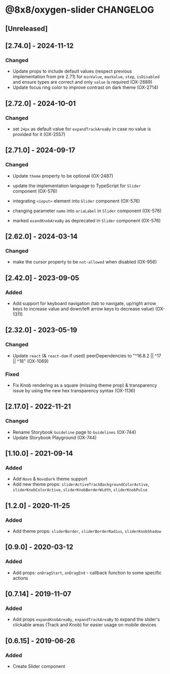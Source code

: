 # @8x8/oxygen-slider CHANGELOG

## [Unreleased]

## [2.74.0] - 2024-11-12

### Changed

- Update props to include default values (respect previous implementation from pre 2.71) for `minValue`, `maxValue`, `step`, `isDisabled` and ensure types are correct and only `value` is required (OX-2689)
- Update focus ring color to improve contrast on dark theme (OX-2714)

## [2.72.0] - 2024-10-01

### Changed

- set `24px` as default value for `expandTrackAreaBy` in case no value is provided for it (OX-2557)

## [2.71.0] - 2024-09-17

### Changed

- Update `theme` property to be optional (OX-2487)

- update the implementation language to TypeScript for `Slider` component (OX-576)
- integrating `<input>` element into `Slider` component (OX-576)
- changing parameter `name` into `ariaLabel` in `Slider` component (OX-576)
- marked `exandKnobAreaBy` as deprecated in `Slider` component (OX-576)

## [2.62.0] - 2024-03-14

### Changed

- make the cursor property to be `not-allowed` when disabled (OX-956)

## [2.42.0] - 2023-09-05

### Added

- Add support for keyboard navigation (tab to navigate, up/right arrow keys to increase value and down/left arrow keys to decrease value) (OX-1311)

## [2.32.0] - 2023-05-19

### Changed

- Update `react` (& `react-dom` if used) peerDependencies to "^16.8.2 || ^17 || ^18" (OX-1069)

### Fixed

- Fix Knob rendering as a square (missing theme prop) & transparency issue by using the new hex transparency syntax (OX-1136)

## [2.17.0] - 2022-11-21

### Changed

- Rename Storybook `Guideline` page to `Guidelines` (OX-744)
- Update Storybook Playground (OX-744)

## [1.10.0] - 2021-09-14

### Added

- Add `Novo` & `NovoDark` theme support
- Add new theme props: `sliderActiveTrackBackgroundColorActive`, `sliderKnobColorActive`, `sliderKnobBorderWidth`, `sliderKnobPulse`

## [1.2.0] - 2020-11-25

### Added

- Add theme props: `sliderBorder`, `sliderBorderRadius`, `sliderKnobShadow`

## [0.9.0] - 2020-03-12

### Added

- Add props: `onDragStart`, `onDragEnd` - callback function to some specific actions

## [0.7.14] - 2019-11-07

### Added

- Add props `expandKnobAreaBy`, `expandTrackAreaBy` to expand the slider's clickable areas (Track and Knob) for easier usage on mobile devices

## [0.6.15] - 2019-06-26

### Added

- Create Slider component
